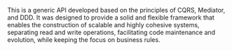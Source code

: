 This is a generic API developed based on the principles of CQRS, Mediator, and DDD. It was designed to provide a solid and flexible framework that enables the construction of scalable and highly cohesive systems, separating read and write operations, facilitating code maintenance and evolution, while keeping the focus on business rules.
